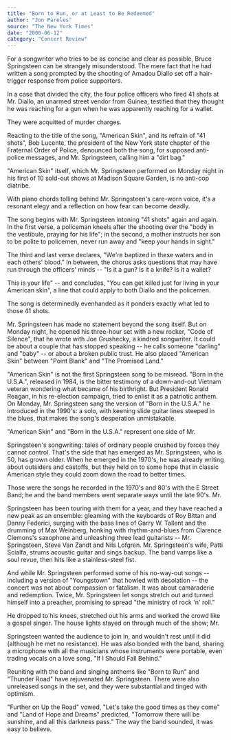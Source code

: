 ```yaml
---
title: "Born to Run, or at Least to Be Redeemed"
author: "Jon Pareles"
source: "The New York Times"
date: "2000-06-12"
category: "Concert Review"
---
```


For a songwriter who tries to be as concise and clear as possible, Bruce Springsteen can be strangely misunderstood. The mere fact that he had written a song prompted by the shooting of Amadou Diallo set off a hair-trigger response from police supporters.

In a case that divided the city, the four police officers who fired 41 shots at Mr. Diallo, an unarmed street vendor from Guinea, testified that they thought he was reaching for a gun when he was apparently reaching for a wallet.

They were acquitted of murder charges.

Reacting to the title of the song, "American Skin", and its refrain of "41 shots", Bob Lucente, the president of the New York state chapter of the Fraternal Order of Police, denounced both the song, for supposed anti-police messages, and Mr. Springsteen, calling him a "dirt bag."

"American Skin" itself, which Mr. Springsteen performed on Monday night in his first of 10 sold-out shows at Madison Square Garden, is no anti-cop diatribe.

With piano chords tolling behind Mr. Springsteen's care-worn voice, it's a resonant elegy and a reflection on how fear can become deadly.

The song begins with Mr. Springsteen intoning "41 shots" again and again. In the first verse, a policeman kneels after the shooting over the "body in the vestibule, praying for his life"; in the second, a mother instructs her son to be polite to policemen, never run away and "keep your hands in sight."

The third and last verse declares, "We're baptized in these waters and in each others' blood." In between, the chorus asks questions that may have run through the officers' minds -- "Is it a gun? Is it a knife? Is it a wallet?

This is your life" -- and concludes, "You can get killed just for living in your American skin", a line that could apply to both Diallo and the policemen.

The song is determinedly evenhanded as it ponders exactly what led to those 41 shots.

Mr. Springsteen has made no statement beyond the song itself. But on Monday night, he opened his three-hour set with a new rocker, "Code of Silence", that he wrote with Joe Grushecky, a kindred songwriter. It could be about a couple that has stopped speaking -- he calls someone "darling" and "baby" -- or about a broken public trust. He also placed "American Skin" between "Point Blank" and "The Promised Land."

"American Skin" is not the first Springsteen song to be misread. "Born in the U.S.A.", released in 1984, is the bitter testimony of a down-and-out Vietnam veteran wondering what became of his birthright. But President Ronald Reagan, in his re-election campaign, tried to enlist it as a patriotic anthem. On Monday, Mr. Springsteen sang the version of "Born in the U.S.A." he introduced in the 1990's: a solo, with keening slide guitar lines steeped in the blues, that makes the song's desperation unmistakable.

"American Skin" and "Born in the U.S.A." represent one side of Mr.

Springsteen's songwriting: tales of ordinary people crushed by forces they cannot control. That's the side that has emerged as Mr. Springsteen, who is 50, has grown older. When he emerged in the 1970's, he was already writing about outsiders and castoffs, but they held on to some hope that in classic American style they could zoom down the road to better times.

Those were the songs he recorded in the 1970's and 80's with the E Street Band; he and the band members went separate ways until the late 90's. Mr.

Springsteen has been touring with them for a year, and they have reached a new peak as an ensemble: gleaming with the keyboards of Roy Bittan and Danny Federici, surging with the bass lines of Garry W. Tallent and the drumming of Max Weinberg, honking with rhythm-and-blues from Clarence Clemons's saxophone and unleashing three lead guitarists -- Mr. Springsteen, Steve Van Zandt and Nils Lofgren. Mr. Springsteen's wife, Patti Scialfa, strums acoustic guitar and sings backup. The band vamps like a soul revue, then hits like a stainless-steel fist.

And while Mr. Springsteen performed some of his no-way-out songs -- including a version of "Youngstown" that howled with desolation -- the concert was not about compassion or fatalism. It was about camaraderie and redemption. Twice, Mr. Springsteen let songs stretch out and turned himself into a preacher, promising to spread "the ministry of rock 'n' roll."

He dropped to his knees, stretched out his arms and worked the crowd like a gospel singer. The house lights stayed on through much of the show; Mr.

Springsteen wanted the audience to join in, and wouldn't rest until it did (although he met no resistance). He was also bonded with the band, sharing a microphone with all the musicians whose instruments were portable, even trading vocals on a love song, "If I Should Fall Behind."

Reuniting with the band and singing anthems like "Born to Run" and "Thunder Road" have rejuvenated Mr. Springsteen. There were also unreleased songs in the set, and they were substantial and tinged with optimism.

"Further on Up the Road" vowed, "Let's take the good times as they come" and "Land of Hope and Dreams" predicted, "Tomorrow there will be sunshine, and all this darkness pass." The way the band sounded, it was easy to believe.